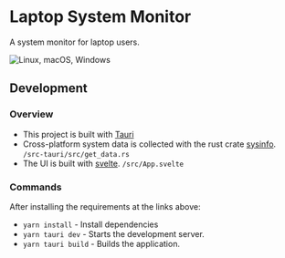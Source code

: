 

# Laptop System Monitor
A system monitor for laptop users.

![Linux, macOS, Windows](https://shields.io/badge/platform-windows%20%7C%20macos%20%7C%20linux-lightgrey)



## Development
### Overview
* This project is built with [Tauri](https://tauri.studio/docs/getting-started/prerequisites)
* Cross-platform system data is collected with the rust crate [sysinfo](https://docs.rs/sysinfo/latest/sysinfo/index.html). `/src-tauri/src/get_data.rs`
* The UI is built with [svelte](https://svelte.dev/).  `/src/App.svelte`
### Commands
After installing the requirements at the links above:
* `yarn install` - Install dependencies
* `yarn tauri dev` - Starts the development server.
* `yarn tauri build` - Builds the application.